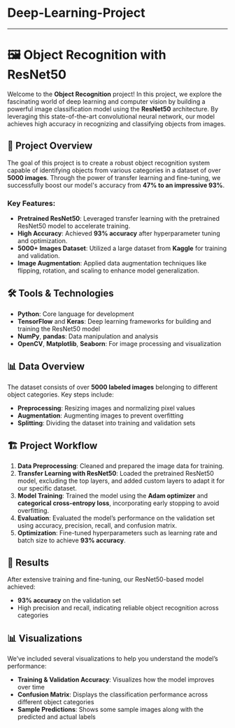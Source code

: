 # Deep-Learning-Project


---

# 🖼️ Object Recognition with ResNet50

Welcome to the **Object Recognition** project! In this project, we explore the fascinating world of deep learning and computer vision by building a powerful image classification model using the **ResNet50** architecture. By leveraging this state-of-the-art convolutional neural network, our model achieves high accuracy in recognizing and classifying objects from images.

## 🚀 Project Overview

The goal of this project is to create a robust object recognition system capable of identifying objects from various categories in a dataset of over **5000 images**. Through the power of transfer learning and fine-tuning, we successfully boost our model's accuracy from **47% to an impressive 93%**.

### Key Features:
- **Pretrained ResNet50**: Leveraged transfer learning with the pretrained ResNet50 model to accelerate training.
- **High Accuracy**: Achieved **93% accuracy** after hyperparameter tuning and optimization.
- **5000+ Images Dataset**: Utilized a large dataset from **Kaggle** for training and validation.
- **Image Augmentation**: Applied data augmentation techniques like flipping, rotation, and scaling to enhance model generalization.

## 🛠️ Tools & Technologies

- **Python**: Core language for development
- **TensorFlow** and **Keras**: Deep learning frameworks for building and training the ResNet50 model
- **NumPy**, **pandas**: Data manipulation and analysis
- **OpenCV**, **Matplotlib**, **Seaborn**: For image processing and visualization

## 📊 Data Overview

The dataset consists of over **5000 labeled images** belonging to different object categories. Key steps include:
- **Preprocessing**: Resizing images and normalizing pixel values
- **Augmentation**: Augmenting images to prevent overfitting
- **Splitting**: Dividing the dataset into training and validation sets

## 🏗️ Project Workflow

1. **Data Preprocessing**: Cleaned and prepared the image data for training.
2. **Transfer Learning with ResNet50**: Loaded the pretrained ResNet50 model, excluding the top layers, and added custom layers to adapt it for our specific dataset.
3. **Model Training**: Trained the model using the **Adam optimizer** and **categorical cross-entropy loss**, incorporating early stopping to avoid overfitting.
4. **Evaluation**: Evaluated the model’s performance on the validation set using accuracy, precision, recall, and confusion matrix.
5. **Optimization**: Fine-tuned hyperparameters such as learning rate and batch size to achieve **93% accuracy**.



## 🏅 Results

After extensive training and fine-tuning, our ResNet50-based model achieved:
- **93% accuracy** on the validation set
- High precision and recall, indicating reliable object recognition across categories

## 📊 Visualizations

We’ve included several visualizations to help you understand the model’s performance:
- **Training & Validation Accuracy**: Visualizes how the model improves over time
- **Confusion Matrix**: Displays the classification performance across different object categories
- **Sample Predictions**: Shows some sample images along with the predicted and actual labels

